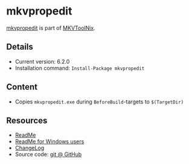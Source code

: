 mkvpropedit
===

[mkvpropedit] is part of [MKVToolNix].

Details
---
  - Current version: 6.2.0
  - Installation command: ``Install-Package mkvpropedit``

Content
---
  - Copies ``mkvpropedit.exe`` during ``BeforeBuild``-targets to ``$(TargetDir)``

Resources
---
[mkvtoolnix]: http://www.bunkus.org/videotools/mkvtoolnix/
[mkvpropedit]:http://www.bunkus.org/videotools/mkvtoolnix/doc/mkvpropedit.html
[readme]:     http://www.bunkus.org/videotools/mkvtoolnix/doc/README
[readmewin]:  http://www.bunkus.org/videotools/mkvtoolnix/doc/README.Windows.txt
[changelog]:  http://www.bunkus.org/videotools/mkvtoolnix/doc/ChangeLog
[sourcecode]: http://www.bunkus.org/videotools/mkvtoolnix/source.html
  - [ReadMe]
  - [ReadMe for Windows users][readmewin]
  - [ChangeLog]
  - Source code: [git @ GitHub][sourcecode]